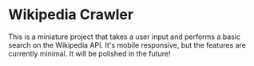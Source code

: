 # Wikipedia Crawler
This is a miniature project that takes a user input and performs a basic search on the Wikipedia API. It's mobile responsive, but the features are currently minimal. It will be polished in the future!
